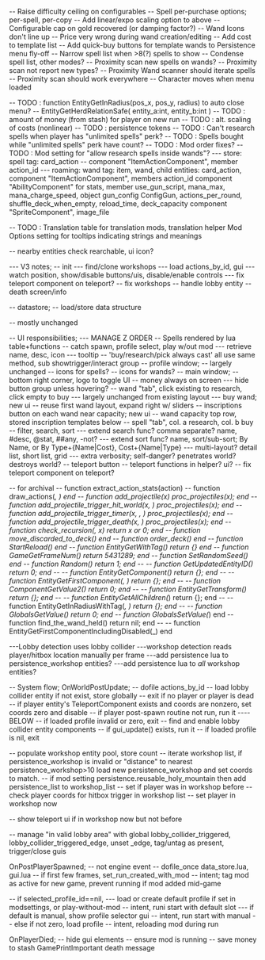 -- Raise difficulty ceiling on configurables
-- Spell per-purchase options; per-spell, per-copy
-- Add linear/expo scaling option to above
-- Configurable cap on gold recovered (or damping factor?)
-- Wand Icons don't line up
-- Price very wrong during wand creation/editing
-- Add cost to template list
-- Add quick-buy buttons for template wands to Persistence menu fly-off
-- Narrow spell list when >8(?) spells to show
-- Condense spell list, other modes?
-- Proximity scan new spells on wands?
-- Proximity scan not report new types?
-- Proximity Wand scanner should iterate spells
-- Proximity scan should work everywhere
-- Character moves when menu loaded


-- TODO : function EntityGetInRadius(pos_x, pos_y, radius) to auto close menu? -- EntityGetHerdRelationSafe( entity_a:int, entity_b:int )
-- TODO : amount of money (from stash) for player on new run
-- TODO : alt. scaling of costs (nonlinear)
-- TODO : persistence tokens
-- TODO : Can't research spells when player has "unlimited spells" perk?
-- TODO : Spells bought while "unlimited spells" perk have count?
-- TODO : Mod order fixes?
-- TODO : Mod setting for "allow research spells inside wands"?
--- store: spell tag: card_action -- component "ItemActionComponent", member action_id
--- roaming: wand tag: item, wand, child entities: card_action, component "ItemActionComponent", members action_id
                        component "AbilityComponent" for stats, member use_gun_script, mana_max, mana_charge_speed, object gun_config ConfigGun, actions_per_round, shuffle_deck_when_empty, reload_time, deck_capacity
                        component "SpriteComponent", image_file


-- TODO : Translation table for translation mods, translation helper Mod Options setting for tooltips indicating strings and meanings


-- nearby entities check rearchable, ui icon?

--- V3 notes;
-- init
---   find/clone workshops
---   load actions_by_id, gui
---   watch position, show/disable buttons/uis, disable/enable controls
---   fix teleport component on teleport?
--    fix workshops
--    handle lobby entity
--    death screen/info

-- datastore;
--    load/store data structure

--    mostly unchanged

-- UI responsibilities;
---   MANAGE Z ORDER
--    Spells rendered by lua table+functions
--    catch spawn, profile select, play w/out mod
---       retrieve name, desc, icon
---       tooltip
-- 'buy/research/pick always cast' all use same method, sub showtrigger/interact group
-- profile window;
--            largely unchanged
--            icons for spells?
--            icons for wands?
-- main window;
--    bottom right corner, logo to toggle UI
--        money always on screen
---           hide button group unless hovering?
--        wand "tab", click existing to research, click empty to buy
---           largely unchanged from existing layout
---           buy wand; new ui
--                reuse first wand layout, expand right w/ sliders
--            inscriptions button on each wand near capacity; new ui
--                wand capacity top row, stored inscription templates below
--        spell "tab", col. a research, col. b buy
--            filter, search, sort
---           extend search func? comma separate? name, #desc, @stat, ##any, -not?
---           extend sort func? name, sort/sub-sort; By Name, or By Type+{Name|Cost}, Cost+{Name|Type}
---           multi-layout? detail list, short list, grid
---           extra verbosity; self-danger? penetrates world? destroys world?
-- teleport button
--    teleport functions in helper? ui?
--    fix teleport component on teleport?

-- for archival
-- function extract_action_stats(action)
-- 	function draw_actions(_, _) end
-- 	function add_projectile(x) proc_projectiles(x); end
-- 	function add_projectile_trigger_hit_world(x, _) proc_projectiles(x); end
-- 	function add_projectile_trigger_timer(x, _, _) proc_projectiles(x); end
-- 	function add_projectile_trigger_death(x, _) proc_projectiles(x); end
-- 	function check_recursion(_, x) return x or 0; end
-- 	function move_discarded_to_deck() end
-- 	function order_deck() end
-- 	function StartReload() end
-- 	function EntityGetWithTag(_) return {} end
-- 	function GameGetFrameNum() return 5431289; end
-- 	function SetRandomSeed() end
-- 	function Random() return 1; end
-- 	-- function GetUpdatedEntityID() return 0; end
-- 	-- function EntityGetComponent(_) return {}; end
-- 	-- function EntityGetFirstComponent(_, _) return {}; end
-- 	-- function ComponentGetValue2(_) return 0; end
-- 	-- function EntityGetTransform(_) return {}; end
-- 	-- function EntityGetAllChildren(_) return {}; end
-- 	-- function EntityGetInRadiusWithTag(_, _) return {}; end
-- 	-- function GlobalsGetValue(_) return 0; end
-- 	function GlobalsSetValue(_) end
-- 	function find_the_wand_held() return nil; end
-- 	-- function EntityGetFirstComponentIncludingDisabled(_) end


---Lobby detection uses lobby collider
---workshop detection reads player/hitbox location manually per frame
---add persistence lua to persistence_workshop entities?
---add persistence lua to *all* workshop entities?


-- System flow;
OnWorldPostUpdate;
-- dofile actions_by_id
-- load lobby collider entity if not exist, store globally
-- exit if no player or player is dead
-- if player entity's TeleportComponent exists and coords are nonzero, set coords zero and disable
-- if player post-spawn routine not run, run it ----BELOW
-- if loaded profile invalid or zero, exit
-- find and enable lobby collider entity components
-- if gui_update() exists, run it
-- if loaded profile is nil, exit

-- populate workshop entity pool, store count
-- iterate workshop list, if persistence_workshop is invalid or "distance" to nearest persistence_workshop>10 load new persistence_workshop and set coords to match.
-- if mod setting persistence.reusable_holy_mountain then add persistence_list to workshop_list
-- set if player was in workshop before
-- check player coords for hitbox trigger in workshop list
-- set player in workshop now

-- show teleport ui if in workshop now but not before

-- manage "in valid lobby area" with global lobby_collider_triggered, lobby_collider_triggered_edge, unset _edge, tag/untag as present, trigger/close guis


OnPostPlayerSpawned; -- not engine event
-- dofile_once data_store.lua, gui.lua
-- if first few frames, set_run_created_with_mod -- intent; tag mod as active for new game, prevent running if mod added mid-game

-- if selected_profile_id==nil,
--- load or create default profile if set in modsettings, or play-without-mod -- intent, runi start with default slot
--- if default is manual, show profile selector gui -- intent, run start with manual
-- else if not zero, load profile -- intent, reloading mod during run

OnPlayerDied;
-- hide gui elements
-- ensure mod is running
-- save money to stash
GamePrintImportant death message
